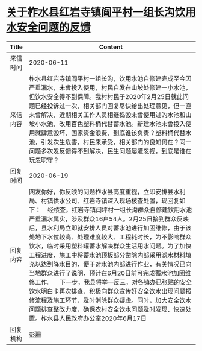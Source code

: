 # <a href="http://www.shangluo.gov.cn/zmhd/ldxxxx.jsp?urltype=leadermail.LeaderMailContentUrl&wbtreeid=1112&leadermailid=6019">关于柞水县红岩寺镇阎平村一组长沟饮用水安全问题的反馈</a>
| Title |                                                                                                                                                                                                         Content                                                                                                                                                                                                         |
|:-----:|-------------------------------------------------------------------------------------------------------------------------------------------------------------------------------------------------------------------------------------------------------------------------------------------------------------------------------------------------------------------------------------------------------------------------|
| 来信时间  | 2020-06-11                                                                                                                                                                                                                                                                                                                                                                                                              |
| 来信内容  | 柞水县红岩寺镇阎平村一组长沟，饮用水池自修建完成至今因严重漏水，未曾投入使用，村民自发在山坡处修建一小水池，但饮水安全得不到保障。我村村民于2020年2月25日就此问题已经投诉过一次，相关部门回复尽快给出处理意见，但一直未曾解决，近期相关工作人员相继捣毁未曾使用过的水池和山坡小水池，改用百色塑料桶代替蓄水池。新建水池未曾投入使用就肆意毁坏，国家资金浪费，到底谁该负责？塑料桶代替水池，引发次生危害，村民来承受，相关部门的良知何在？同一问题多次发反馈得不到解决，民生问题屡遭忽视，到底是谁在玩忽职守？                                                                                                                                                              |
| 回复时间  | 2020-06-19                                                                                                                                                                                                                                                                                                                                                                                                              |
| 回复内容  | 网友你好，你反映的问题柞水县高度重视，立即安排县水利局、村镇供水公司、红岩寺镇深入现场核查处置，现回复如下：    经核查，红岩寺镇闫坪村一组长沟群众自修建饮用水池严重漏水属实，涉及群众16户54人。2月25日接到群众反映后，县水利局立即就安排人员对蓄水池进行加固维修，由于该处地下水位较高、处理难度较大、工程耗时长，为不影响群众饮水，临时采用塑料罐蓄水解决群众生活用水问题。为了加快工程进度，施工中将蓄水池顶板部分凿除内部采用滤水材料填充以达到降水目的，便于对水池内部进行作业，有关情况已向当地群众进行了说明，预计在6月20日前可完成蓄水池加固维修工作。    下一步，我县将举一反三，对各镇办已张贴的安全饮水明白卡再次排查，积极向群众宣传好安全饮水出现问题报修流程及施工环节，及时消除群众疑虑。同时，加大安全饮水问题排查整改力度，确保农村安全饮水问题及时发现、快速处置。柞水县人民政府办公室2020年6月17日 |
| 回复机构  | <a href="../../categories/agencies/彭珊.md">彭珊</a>                                                                                                                                                                                                                                                                                                                                                                        |